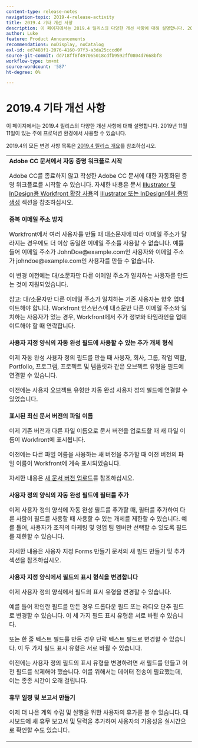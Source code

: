 ```yaml
---
content-type: release-notes
navigation-topic: 2019-4-release-activity
title: 2019.4 기타 개선 사항
description: 이 페이지에서는 2019.4 릴리스의 다양한 개선 사항에 대해 설명합니다. 2019년 11월 11일이 있는 주에 프로덕션 환경에서 사용할 수 있습니다.
author: Luke
feature: Product Announcements
recommendations: noDisplay, noCatalog
exl-id: ed7488f1-2076-4160-97f3-a3da25cccd0f
source-git-commit: dd718ff8f497065018cdfb9592ff0804d7668bf8
workflow-type: tm+mt
source-wordcount: '587'
ht-degree: 0%

---
```


# 2019.4 기타 개선 사항

이 페이지에서는 2019.4 릴리스의 다양한 개선 사항에 대해 설명합니다. 2019년 11월 11일이 있는 주에 프로덕션 환경에서 사용할 수 있습니다.

2019.4의 모든 변경 사항 목록은 [2019.4 릴리스 개요](../../../../product-announcements/product-releases/quarterly-release-archive/2019.4-release-activity/2019-4-release-activity-overview.md)를 참조하십시오.

<table style="table-layout:auto"> 
 <col> 
 <tbody> 
  <tr> 
   <td> <strong>Adobe CC 문서에서 자동 증명 워크플로 시작</strong> <p>Adobe CC를 종료하지 않고 작성한 Adobe CC 문서에 대한 자동화된 증명 워크플로를 시작할 수 있습니다. 자세한 내용은 문서 <a href="../../../../documents/workfront-for-adobe-creative-cloud/use-wf-adobe-cc.md" class="MCXref xref" xrefformat="{para}">Illustrator 및 InDesign용 Workfront 확장 사용</a>의 <a href="../../../../documents/workfront-for-adobe-creative-cloud/use-wf-adobe-cc.md#generate" class="MCXref xref" xrefformat="{para}">Illustrator 또는 InDesign에서 증명 생성</a> 섹션을 참조하십시오.</p> </td> 
  </tr> 
  <!--
   <tr data-mc-conditions="QuicksilverOrClassic.Draft mode"> 
    <td><strong>Workfront G Suite add-on</strong> <p>Now you can manage Workfront objects directly from Gmail, Google Calendar, and Google Drive.</p> <p>When you open a Workfront notification email, instantly view all information about the associated object and take actions, such as reviewing content or updating a status, without leaving your Inbox.</p> <p>When you open a non-Workfront email:</p> 
     <ul> 
      <li>Convert it into a task or issue.</li> 
      <li>Associate it with a project.</li> 
      <li>Assign it as a work item.</li> 
      <li>Add it to a work item as an update.</li> 
      <li>Upload its attachments to Workfront.</li> 
     </ul> <p>Manage Workfront objects without leaving G Suite:</p> 
     <ul> 
      <li>Post updates and replies to comments.</li> 
      <li>View and manage documents associated with a task or issue.</li> 
     </ul> <p>Access and work with object details:</p> 
     <ul> 
      <li>Read the description</li> 
      <li>View the parent object</li> 
      <li>Change the status</li> 
      <li>Access custom data</li> 
      <li>Mark it as complete.</li> 
     </ul> <p>And access your Workfront Home content, including tasks, issues, approvals, and access requests, without leaving G Suite.</p> <p>For more information, see <a href="../../../../workfront-integrations-and-apps/workfront-for-g-suite/workfront-for-gsuite.md" class="MCXref xref" xrefformat="{para}">Adobe Workfront for G Suite</a>.</p> </td> 
   </tr>
  --> 
  <tr> 
   <td> <strong>중복 이메일 주소 방지</strong> <p>Workfront에서 여러 사용자를 만들 때 대소문자에 따라 이메일 주소가 달라지는 경우에도 더 이상 동일한 이메일 주소를 사용할 수 없습니다. 예를 들어 이메일 주소가 JohnDoe@example.com인 사용자와 이메일 주소가 johndoe@example.com인 사용자를 만들 수 없습니다. </p> <p>이 변경 이전에는 대/소문자만 다른 이메일 주소가 일치하는 사용자를 만드는 것이 지원되었습니다. </p> <p>참고: 대/소문자만 다른 이메일 주소가 일치하는 기존 사용자는 향후 업데이트해야 합니다. Workfront 인스턴스에 대소문만 다른 이메일 주소와 일치하는 사용자가 있는 경우, Workfront에서 추가 정보와 타임라인을 업데이트해야 할 때 연락합니다.</p> </td> 
  </tr> 
  <tr> 
   <td> 
    <div> 
     <strong>사용자 지정 양식의 자동 완성 필드에 사용할 수 있는 추가 개체 형식</strong> 
     <p>이제 자동 완성 사용자 정의 필드를 만들 때 사용자, 회사, 그룹, 작업 역할, Portfolio, 프로그램, 프로젝트 및 템플릿과 같은 오브젝트 유형을 필드에 연결할 수 있습니다.</p> 
     <p>이전에는 사용자 오브젝트 유형만 자동 완성 사용자 정의 필드에 연결할 수 있었습니다.</p> 
    </div> </td> 
  </tr> 
  <tr> 
   <td> <strong>표시된 최신 문서 버전의 파일 이름</strong> <p>이제 기존 버전과 다른 파일 이름으로 문서 버전을 업로드할 때 새 파일 이름이 Workfront에 표시됩니다.</p> <p>이전에는 다른 파일 이름을 사용하는 새 버전을 추가할 때 이전 버전의 파일 이름이 Workfront에 계속 표시되었습니다.</p> <p>자세한 내용은 <a href="../../../../documents/managing-documents/upload-new-document-version.md" class="MCXref xref" xrefformat="{para}">새 문서 버전 업로드</a>를 참조하십시오.</p> </td> 
  </tr> 
  <tr> 
   <td> <strong>사용자 정의 양식의 자동 완성 필드에 필터를 추가</strong> <p>이제 사용자 정의 양식에 자동 완성 필드를 추가할 때, 필터를 추가하여 다른 사람이 필드를 사용할 때 사용할 수 있는 개체를 제한할 수 있습니다. 예를 들어, 사용자가 조직의 마케팅 및 영업 팀 멤버만 선택할 수 있도록 필드를 제한할 수 있습니다.</p> <p>자세한 내용은 사용자 지정 Forms 만들기 문서의 새 필드 만들기 및 추가 섹션을 참조하십시오.</p> </td> 
  </tr> 
  <tr> 
   <td> 
    <div> 
     <strong>사용자 지정 양식에서 필드의 표시 형식을 변경합니다</strong> 
     <p>이제 사용자 정의 양식에서 필드의 표시 유형을 변경할 수 있습니다.</p> 
     <p>예를 들어 확인란 필드를 만든 경우 드롭다운 필드 또는 라디오 단추 필드로 변경할 수 있습니다. 이 세 가지 필드 표시 유형은 서로 바뀔 수 있습니다.</p> 
     <p>또는 한 줄 텍스트 필드를 만든 경우 단락 텍스트 필드로 변경할 수 있습니다. 이 두 가지 필드 표시 유형은 서로 바뀔 수 있습니다.</p> 
     <p>이전에는 사용자 정의 필드의 표시 유형을 변경하려면 새 필드를 만들고 이전 필드를 삭제해야 했습니다. 이를 위해서는 데이터 전송이 필요했는데, 이는 종종 시간이 오래 걸립니다.</p> 
    </div> </td> 
  </tr> 
  <tr> 
   <td> 
    <div> 
     <strong>휴무 일정 및 보고서 만들기</strong> 
     <p>이제 더 나은 계획 수립 및 실행을 위한 사용자의 휴가를 볼 수 있습니다. 대시보드에 새 휴무 보고서 및 달력을 추가하여 사용자의 가용성을 실시간으로 확인할 수도 있습니다.</p> 
    </div> </td> 
  </tr> 
 </tbody> 
</table>
